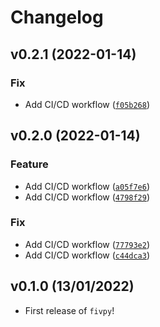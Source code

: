 # Changelog

<!--next-version-placeholder-->

## v0.2.1 (2022-01-14)
### Fix
* Add CI/CD workflow ([`f05b268`](https://github.com/TheilonMacedo/fivpy/commit/f05b268a13bb260244fd95fbb84095bb4afa4ab2))

## v0.2.0 (2022-01-14)
### Feature
* Add CI/CD workflow ([`a05f7e6`](https://github.com/TheilonMacedo/fivpy/commit/a05f7e61d4121b96b0d5b9026fb6dab5a9b7f783))
* Add CI/CD workflow ([`4798f29`](https://github.com/TheilonMacedo/fivpy/commit/4798f297ba3681de9610be58d326008ed3338fb3))

### Fix
* Add CI/CD workflow ([`77793e2`](https://github.com/TheilonMacedo/fivpy/commit/77793e2106db7ff725de070ea216ef8a106cfc34))
* Add CI/CD workflow ([`c44dca3`](https://github.com/TheilonMacedo/fivpy/commit/c44dca39a9e2c14abba9560ebfc280fa412b61c1))

## v0.1.0 (13/01/2022)

- First release of `fivpy`!